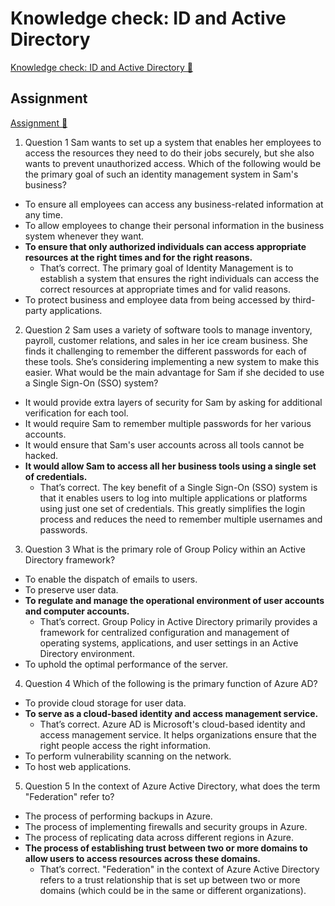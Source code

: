 # Knowledge check: ID and Active Directory

[Knowledge check: ID and Active Directory 🔗](https://www.coursera.org/learn/cybersecurity-threat-vectors-and-mitigation/assignment-submission/dluzO/knowledge-check-id-and-active-directory)

## Assignment

[Assignment 🔗](https://www.coursera.org/learn/cybersecurity-threat-vectors-and-mitigation/assignment-submission/dluzO/knowledge-check-id-and-active-directory/attempt)

1.  Question 1
    Sam wants to set up a system that enables her employees to access the resources they need to do their jobs securely, but she also wants to prevent unauthorized access. Which of the following would be the primary goal of such an identity management system in Sam's business?

- To ensure all employees can access any business-related information at any time.
- To allow employees to change their personal information in the business system whenever they want.
- **To ensure that only authorized individuals can access appropriate resources at the right times and for the right reasons.**
  - That’s correct. The primary goal of Identity Management is to establish a system that ensures the right individuals can access the correct resources at appropriate times and for valid reasons.
- To protect business and employee data from being accessed by third-party applications.

2. Question 2
   Sam uses a variety of software tools to manage inventory, payroll, customer relations, and sales in her ice cream business. She finds it challenging to remember the different passwords for each of these tools. She’s considering implementing a new system to make this easier. What would be the main advantage for Sam if she decided to use a Single Sign-On (SSO) system?

- It would provide extra layers of security for Sam by asking for additional verification for each tool.
- It would require Sam to remember multiple passwords for her various accounts.
- It would ensure that Sam's user accounts across all tools cannot be hacked.
- **It would allow Sam to access all her business tools using a single set of credentials.**
  - That’s correct. The key benefit of a Single Sign-On (SSO) system is that it enables users to log into multiple applications or platforms using just one set of credentials. This greatly simplifies the login process and reduces the need to remember multiple usernames and passwords.

3. Question 3
   What is the primary role of Group Policy within an Active Directory framework?

- To enable the dispatch of emails to users.
- To preserve user data.
- **To regulate and manage the operational environment of user accounts and computer accounts.**
  - That’s correct. Group Policy in Active Directory primarily provides a framework for centralized configuration and management of operating systems, applications, and user settings in an Active Directory environment.
- To uphold the optimal performance of the server.

4. Question 4
   Which of the following is the primary function of Azure AD?

- To provide cloud storage for user data.
- **To serve as a cloud-based identity and access management service.**
  - That’s correct. Azure AD is Microsoft's cloud-based identity and access management service. It helps organizations ensure that the right people access the right information.
- To perform vulnerability scanning on the network.
- To host web applications.

5. Question 5
   In the context of Azure Active Directory, what does the term "Federation" refer to?

- The process of performing backups in Azure.
- The process of implementing firewalls and security groups in Azure.
- The process of replicating data across different regions in Azure.
- **The process of establishing trust between two or more domains to allow users to access resources across these domains.**
  - That’s correct. "Federation" in the context of Azure Active Directory refers to a trust relationship that is set up between two or more domains (which could be in the same or different organizations).
